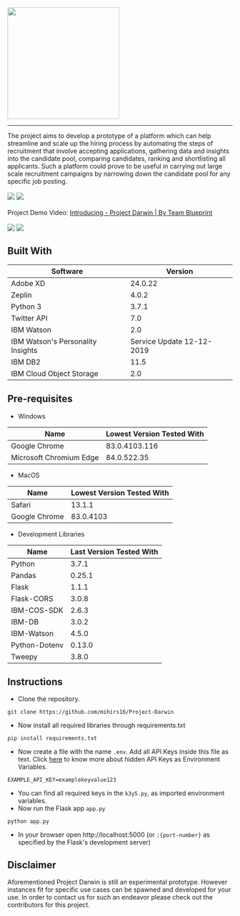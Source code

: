 <img src="https://github.com/mihirs16/Project-Darwin/blob/master/static/Assets/Logo-w%20Name.svg" width=250>

---
The project aims to develop a prototype of a platform which can help streamline and scale up the
hiring process by automating the steps of recruitment that involve accepting applications,
gathering data and insights into the candidate pool, comparing candidates, ranking and
shortlisting all applicants. Such a platform could prove to be useful in carrying out large scale
recruitment campaigns by narrowing down the candidate pool for any specific job posting.<br>
<br>
![](https://img.shields.io/github/stars/mihirs16/Project-Darwin?style=for-the-badge)
![](https://img.shields.io/github/forks/mihirs16/Project-Darwin?color=green&style=for-the-badge)
<br><br>
Project Demo Video: [Introducing - Project Darwin | By Team Blueprint](https://youtu.be/dAfU6YDgf8w)<br><br>
![](https://img.shields.io/youtube/likes/dAfU6YDgf8w?label=Youtube%20Likes&style=for-the-badge)
![](https://img.shields.io/youtube/views/dAfU6YDgf8w?color=blue&label=Youtube%20Views&style=for-the-badge)

## Built With
| Software | Version |
|----------|---------|
| Adobe XD | 24.0.22 |
| Zeplin   | 4.0.2 |
| Python 3 | 3.7.1 |
| Twitter API | 7.0 |
| IBM Watson | 2.0 |
| IBM Watson's Personality Insights | Service Update 12-12-2019 |
| IBM DB2 | 11.5 |
| IBM Cloud Object Storage | 2.0 |

## Pre-requisites
* Windows

| Name | Lowest Version Tested With |
|----------|----------------------------|
| Google Chrome | 83.0.4103.116 |
| Microsoft Chromium Edge | 84.0.522.35 |

* MacOS

| Name | Lowest Version Tested With |
|----------|----------------------------|
| Safari | 13.1.1 |
| Google Chrome | 83.0.4103 |

* Development Libraries

| Name | Last Version Tested With |
|----------|--------------------------|
| Python | 3.7.1 |
| Pandas | 0.25.1 |
| Flask | 1.1.1 |
| Flask-CORS | 3.0.8 |
| IBM-COS-SDK | 2.6.3 |
| IBM-DB | 3.0.2 |
| IBM-Watson | 4.5.0 |
| Python-Dotenv | 0.13.0 |
| Tweepy | 3.8.0 |

## Instructions

* Clone the repository.
```
git clone https://github.com/mihirs16/Project-Darwin
```
* Now install all required libraries through requirements.txt
```
pip install requirements.txt
```
* Now create a file with the name `.env`. Add all API Keys inside this file as text. Click [here](https://pypi.org/project/python-dotenv/) to know more about hidden API Keys as Environment Variables.
```
EXAMPLE_API_KEY=examplekeyvalue123
```
* You can find all required keys in the `k3y5.py`, as imported environment variables.
* Now run the Flask app `app.py`
```
python app.py
```
* In your browser open http://localhost:5000 (or `:{port-number}` as specified by the Flask's development server)

## Disclaimer
Aforementioned Project Darwin is still an experimental prototype. However instances fit for specific use cases can be spawned and developed for your use. In order to contact us for such an endeavor please check out the contributors for this project. 
